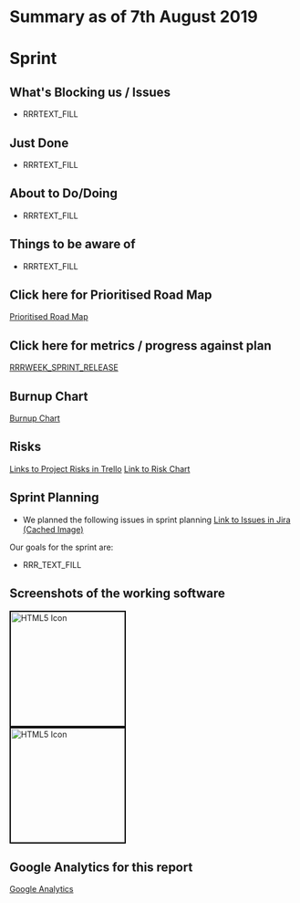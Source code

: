 # Summary as of 7th August 2019 

# Sprint

## What's Blocking us / Issues
* RRRTEXT_FILL

## Just Done
* RRRTEXT_FILL

## About to Do/Doing
* RRRTEXT_FILL

## Things to be aware of
* RRRTEXT_FILL
## Click here for Prioritised Road Map
[Prioritised Road Map](graphs/ASLRoadMap07082019.jpg)

## Click here for metrics / progress against plan
[RRRWEEK_SPRINT_RELEASE](graphs/progress07082019.png)

## Burnup Chart

[Burnup Chart](burnup07082019.md)

## Risks
[Links to Project Risks in Trello](https://trello.com/b/VuFuCL7t/risk-register-and-kpis-asl-delivery) 
[Link to Risk Chart](graphs/risk07082019.png)

## Sprint Planning
* We planned the following issues in sprint planning [Link to Issues in Jira](https://jira.digital.homeoffice.gov.uk/secure/RapidBoard.jspa?rapidView=261)    [\(Cached Image\)](graphs/sprint07082019.png)



Our goals for the sprint are:
* RRR_TEXT_FILL


## Screenshots of the working software 
<a href="graphs/proto1_07082019.png"><img src="graphs/proto1_07082019.png" alt="HTML5 Icon" width="200" style="border:2px solid black"></a>
<br>
<a href="graphs/proto2_07082019.png"><img src="graphs/proto2_07082019.png" alt="HTML5 Icon" width="200" style="border:2px solid black"></a>
<br>

## Google Analytics for this report
[Google Analytics](graphs/GA07082019.jpg)

